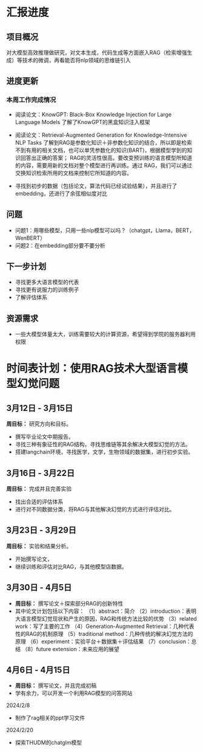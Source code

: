 # 汇报进度

## 项目概况

 对大模型高效推理做研究，对文本生成，代码生成等方面嵌入RAG（检索增强生成）等技术的微调，再看能否将nlp领域的思维链引入

## 进度更新

### 本周工作完成情况

- 阅读论文：KnowGPT: Black-Box Knowledge Injection for Large Language     Models
  了解了KnowGPT的黑盒知识注入框架

- 阅读论文：Retrieval-Augmented Generation for Knowledge-Intensive NLP Tasks 
   了解到RAG是参数化知识＋非参数化知识的结合，所以即是检索不到有用的相关文档，也可以单凭参数化的知识(BART)，根据模型学到的知识回答出正确的答案；
   RAG的灵活性很高。要改变预训练的语言模型所知道的内容，需要用新的文档对整个模型进行再训练。通过 RAG，我们可以通过交换知识检索所用的文档来控制它所知道的内容。

- 寻找到初步的数据（包括论文，算法代码已经试验结果），并且进行了embedding，还进行了余弦相似度对比

## 问题

- 问题1：用哪些模型，只用一些nlp模型可以吗？（chatgpt，Llama，BERT，WenBERT）
- 问题2：在embedding部分要不要分析

## 下一步计划

- 寻找更多大语言模型的代表
- 寻找更有说服力的训练例子
- 了解评估体系

## 资源需求

- 一些大模型体量太大，训练需要较大的计算资源，希望得到学院的服务器利用权限

# 时间表计划：使用RAG技术大型语言模型幻觉问题

## 3月12日 - 3月15日

  **周目标：** 研究方向和目标。
- 撰写毕业论文中期报告。
- 寻找三种有象征性的RAG结构，寻找思维链等其余解决大模型幻觉的方法。
- 搭建langchain环境，寻找医学，文学，生物领域的数据集，进行初步实验。

## 3月16日 - 3月22日

  **周目标：** 完成并且完善实验
- 找出合适的评估体系
- 进行对不同数据分类，将RAG与其他解决幻觉的方式进行评估对比。


## 3月23日 - 3月29日

  **周目标：** 实验和结果分析。
- 开始撰写论文，
- 继续训练和评估对比RAG，与其他模型店数据。

## 3月30日 - 4月5日

- **周目标：** 撰写论文＋探索部分RAG的创新特性
- 其中论文计划包括以下内容：
（1）abstract：简介
（2）introduction：表明大语言模型幻觉现状和产生的原因，RAG和传统方法比较的优势
（3）related work：写了主要的工作
（4）Generation-Augmented Retrieval：几种代表性的RAG的机制原理
（5）traditional method：几种传统的解决幻觉方法的原理
（6）experiment：实验平台＋数据集＋评估结果
（7）conclusion：总结
（8）future extension：未来应用的展望

## 4月6日 - 4月15日

- **周目标：** 撰写论文，并且完成初稿
- 学有余力，可以开发一个利用RAG模型的问答网站



2024/2/8

- 制作了rag相关的ppt学习文件

2024/2/20

- 探索THUDM的chatglm模型
